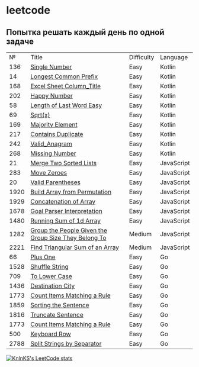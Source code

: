 # leetcode

<h2>Попытка решать каждый день по одной задаче</h2>

<table>
  <tr>
    <td>№</td>
    <td>Title</td>
    <td>Difficulty</td>
    <td>Language</td>
  </tr>
  <tr>
   <td>136</td>
  <td><a href="https://github.com/MariaPtrv/leetcode_Kotlin/blob/main/136_Single_Number.kt" rel="nofollow">Single Number</a></td>
  <td>Easy</td>
  <td>Kotlin</td>
  </tr>
  <tr>
   <td>14</td>
  <td><a href="https://github.com/MariaPtrv/leetcode_Kotlin/blob/main/14_Longest_Common_Prefix.kt" rel="nofollow">Longest Common Prefix</a></td>
  <td>Easy</td>
  <td>Kotlin</td>
  </tr>
    <tr>
   <td>168</td>
  <td><a href="https://github.com/MariaPtrv/leetcode_Kotlin/blob/main/168_Excel_Sheet_Column_Title_Easy.kt" rel="nofollow">Excel Sheet Column_Title</a></td>
  <td>Easy</td>
  <td>Kotlin</td>
  </tr>
    <tr>
   <td>202</td>
  <td><a href="https://github.com/MariaPtrv/leetcode_Kotlin/blob/main/202_Happy_Number.kt" rel="nofollow">Happy Number</a></td>
  <td>Easy</td>
  <td>Kotlin</td>
  </tr>
    <tr>
   <td>58</td>
  <td><a href="https://github.com/MariaPtrv/leetcode_Kotlin/blob/main/58_Length_of_Last_Word_Easy.kt" rel="nofollow">Length of Last Word Easy</a></td>
  <td>Easy</td>
  <td>Kotlin</td>
  </tr>
    <tr>
   <td>69</td>
  <td><a href="https://github.com/MariaPtrv/leetcode_Kotlin/blob/main/69_Sqrt(x).kt" rel="nofollow">Sqrt(x)</a></td>
  <td>Easy</td>
  <td>Kotlin</td>
  </tr>
   <tr>
   <td>169</td>
  <td><a href="https://github.com/MariaPtrv/leetcode_Kotlin/blob/main/169_Majority_Element.kt" rel="nofollow">Majority Element</a></td>
  <td>Easy</td>
  <td>Kotlin</td>
  </tr>
   <tr>
   <td>217</td>
  <td><a href="https://github.com/MariaPtrv/leetcode_Kotlin/blob/main/217_Contains_Duplicate.kt" rel="nofollow">Contains Duplicate</a></td>
  <td>Easy</td>
  <td>Kotlin</td>
  </tr>
   <tr>
   <td>242</td>
  <td><a href="https://github.com/MariaPtrv/leetcode_Kotlin/blob/main/242_Valid_Anagram.kt" rel="nofollow">Valid_Anagram</a></td>
  <td>Easy</td>
  <td>Kotlin</td>
  </tr>
   <tr>
   <td>268</td>
  <td><a href="https://github.com/MariaPtrv/leetcode_Kotlin/blob/main/268_Missing_Number.kt" rel="nofollow">Missing Number</a></td>
  <td>Easy</td>
  <td>Kotlin</td>
  </tr>
   <tr>
   <td>21</td>
  <td><a href="https://github.com/MariaPtrv/Leetcode_/blob/main/21_Merge_Two_Sorted_Lists.js" rel="nofollow">Merge Two Sorted Lists</a>     </td>
  <td>Easy</td>
  <td>JavaScript</td>
  </tr>
  <tr>
  <td>283</td>
  <td><a href="https://github.com/MariaPtrv/Leetcode_/blob/main/283_Move_Zeroes.js" rel="nofollow">Move Zeroes</a></td>
  <td>Easy</td>
  <td>JavaScript</td>
  </tr>
  <tr>
  <td>20</td>
  <td><a href="https://github.com/MariaPtrv/Leetcode_/blob/main/20_Valid_Parentheses.js" rel="nofollow">Valid Parentheses</a></td>
  <td>Easy</td>
  <td>JavaScript</td>
  </tr>
  <tr>
  <td>1920</td>
  <td><a href="https://github.com/MariaPtrv/Leetcode_/blob/main/1920_Build_Array_from_Permutation.js" rel="nofollow">Build Array from Permutation</a></td>
  <td>Easy</td>
  <td>JavaScript</td>
  </tr>
   <tr>
  <td>1929</td>
  <td><a href="https://github.com/MariaPtrv/Leetcode_/blob/main/1929_Concatenation_of_Array.js" rel="nofollow">Concatenation of Array</a></td>
  <td>Easy</td>
  <td>JavaScript</td>
  </tr>
  <tr>
  <td>1678</td>
  <td><a href="https://github.com/MariaPtrv/Leetcode_/blob/main/1678_Goal_Parser_Interpretation.js" rel="nofollow">Goal Parser Interpretation</a></td>
  <td>Easy</td>
  <td>JavaScript</td>
  </tr>
  <tr>
  <td>1480</td>
  <td><a href="https://github.com/MariaPtrv/Leetcode_/blob/main/1480_Running_Sum_of_1d_Array.js" rel="nofollow">Running Sum of 1d Array</a></td>
  <td>Easy</td>
  <td>JavaScript</td>
  </tr>
  <tr>
  <td>1282</td>
  <td><a href="https://github.com/MariaPtrv/Leetcode_/blob/main/1282_Group_the_People_Given_the_Group_Size_They_Belong_To.js" rel="nofollow">Group the People Given the Group Size They Belong To</a></td>
  <td>Medium</td>
  <td>JavaScript</td>
  </tr>
  <tr>
  <td>2221</td>
  <td><a href="https://github.com/MariaPtrv/Leetcode_/commit/8a92cddd19478bca23d90f024da933427c53cf15" rel="nofollow">Find Triangular Sum of an Array</a></td>
  <td>Medium</td>
  <td>JavaScript</td>
  </tr>
    <tr>
  <td>66</td>
  <td><a href="https://github.com/MariaPtrv/Leetcode_/commit/8a92cddd19478bca23d90f024da933427c53cf15" rel="nofollow">Plus One
</a></td>
  <td>Easy</td>
  <td>Go</td>
  </tr>
      <tr>
  <td>1528</td>
  <td><a href="https://github.com/MariaPtrv/Leetcode_/commit/b71580c7b28821228d3ad5b4cf6ab52c038b66b0" rel="nofollow">Shuffle String
</a></td>
  <td>Easy</td>
  <td>Go</td>
  </tr>
        <tr>
  <td>709</td>
  <td><a href="https://github.com/MariaPtrv/Leetcode_/commit/4926a801b380f586c872568392ee065c6ebea331" rel="nofollow">To Lower Case
</a></td>
  <td>Easy</td>
  <td>Go</td>
  </tr>
        <tr>
  <td>1436</td>
  <td><a href="https://github.com/MariaPtrv/Leetcode_/commit/b71580c7b28821228d3ad5b4cf6ab52c038b66b0" rel="nofollow">Destination City
</a></td>
  <td>Easy</td>
  <td>Go</td>
  </tr>
          <tr>
  <td>1773</td>
  <td><a href="https://github.com/MariaPtrv/Leetcode_/commit/b71580c7b28821228d3ad5b4cf6ab52c038b66b0" rel="nofollow">Count Items Matching a Rule
</a></td>
  <td>Easy</td>
  <td>Go</td>
  </tr>
          <tr>
  <td>1859</td>
  <td><a href="https://github.com/MariaPtrv/Leetcode_/commit/b71580c7b28821228d3ad5b4cf6ab52c038b66b0" rel="nofollow">Sorting the Sentence
</a></td>
  <td>Easy</td>
  <td>Go</td>
  </tr>
            <tr>
  <td>1816</td>
  <td><a href="https://github.com/MariaPtrv/Leetcode_/blob/main/1816_Truncate_Sentence.go" rel="nofollow">Truncate Sentence
</a></td>
  <td>Easy</td>
  <td>Go</td>
  </tr>
            <tr>
  <td>1773</td>
  <td><a href="https://github.com/MariaPtrv/Leetcode_/blob/main/1859_Sorting_the_Sentence.go" rel="nofollow">Count Items Matching a Rule
</a></td>
  <td>Easy</td>
  <td>Go</td>
  </tr>
              <tr>
  <td>500</td>
  <td><a href="https://github.com/MariaPtrv/Leetcode_/commit/e79fcb8df1d56a785c71ba69cec7e66fd25f20ad" rel="nofollow">Keyboard Row
</a></td>
  <td>Easy</td>
  <td>Go</td>
  </tr>
                <tr>
  <td>2788</td>
  <td><a href="https://github.com/MariaPtrv/Leetcode_/commit/e79fcb8df1d56a785c71ba69cec7e66fd25f20ad" rel="nofollow">Split Strings by Separator
</a></td>
  <td>Easy</td>
  <td>Go</td>
  </tr>
</table>


[![KnlnKS's LeetCode stats](https://leetcode-stats-six.vercel.app/api?username=MariaPtrv&theme=dark)](https://github.com/KnlnKS/leetcode-stats)
